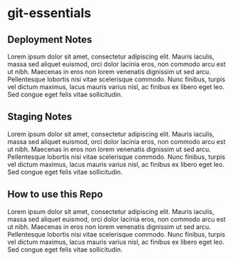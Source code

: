 # git-essentials

## Deployment Notes
Lorem ipsum dolor sit amet, consectetur adipiscing elit. Mauris iaculis, massa sed aliquet euismod, orci dolor lacinia eros, non commodo arcu est ut nibh. Maecenas in eros non lorem venenatis dignissim ut sed arcu. Pellentesque lobortis nisi vitae scelerisque commodo. Nunc finibus, turpis vel dictum maximus, lacus mauris varius nisl, ac finibus ex libero eget leo. Sed congue eget felis vitae sollicitudin.

## Staging Notes
Lorem ipsum dolor sit amet, consectetur adipiscing elit. Mauris iaculis, massa sed aliquet euismod, orci dolor lacinia eros, non commodo arcu est ut nibh. Maecenas in eros non lorem venenatis dignissim ut sed arcu. Pellentesque lobortis nisi vitae scelerisque commodo. Nunc finibus, turpis vel dictum maximus, lacus mauris varius nisl, ac finibus ex libero eget leo. Sed congue eget felis vitae sollicitudin.

## How to use this Repo
Lorem ipsum dolor sit amet, consectetur adipiscing elit. Mauris iaculis, massa sed aliquet euismod, orci dolor lacinia eros, non commodo arcu est ut nibh. Maecenas in eros non lorem venenatis dignissim ut sed arcu. Pellentesque lobortis nisi vitae scelerisque commodo. Nunc finibus, turpis vel dictum maximus, lacus mauris varius nisl, ac finibus ex libero eget leo. Sed congue eget felis vitae sollicitudin.
